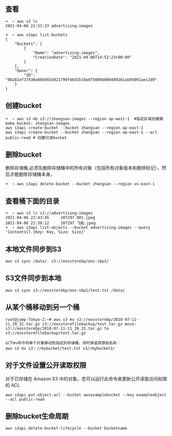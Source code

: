 ## 查看
```
➜  ~ aws s3 ls
2021-04-06 22:52:23 advertising-images

➜  ~ aws s3api list-buckets
{
    "Buckets": [
        {
            "Name": "advertising-images",
            "CreationDate": "2021-04-06T14:52:23+00:00"
        }
    ],
    "Owner": {
        "ID": "0b281ef37430a86b092dd21799f46d1b10a075089b089489261ab95091aec2d9"
    }
}
```
## 创建bucket
```
➜  ~ aws s3 mb s3://zhangsan-images --region ap-west-1  #指定区域创建桶
make_bucket: zhangsan-images
aws s3api create-bucket --bucket zhangsan --region ap-east-1
aws s3api create-bucket --bucket zhangsan --region ap-east-1 --acl public-read # 创建只读bucket
```
## 删除bucket

删除存储桶,必须先删除存储桶中的所有对象（包括所有对象版本和删除标记），然后才能删除存储桶本身。
```
➜  ~ aws s3api delete-bucket --bucket zhangsan --region us-east-1
```
## 查看桶下面的目录
```
➜  ~ aws s3 ls s3://advertising-images
2021-04-06 22:43:45     107297 001.jpeg
2021-04-06 22:38:12     107297 飞船.jpeg
➜  ~ aws s3api list-objects --bucket advertising-images --query 'Contents[].{Key: Key, Size: Size}'
```

## 本地文件同步到S3
```
aws s3 sync /data/. s3://eosstorebp/eos-sbp1/ 
```
## S3文件同步到本地
```
aws s3 sync s3://eosstorebp/eos-sbp1/test.txt /data/ 
```
## 从某个桶移动到另一个桶
```
root@jump-Tokyo-2:~# aws s3 mv s3://eosstorebp/2018-07-11-11_39_31.tar.gz s3://eosstorefilebackup/test.tar.gz move: s3://eosstorebp/2018-07-11-11_39_31.tar.gz to s3://eosstorefilebackup/test.tar.gz 

以下mv命令将单个对象移动到指定的存储桶，同时保留其原始名称：
aws s3 mv s3：//mybucket/test.txt s3//mybucket2/ 
```
## 对于文件设置公开读取权限

对于已存储在 Amazon S3 中的对象，您可以运行此命令来更新公开读取访问权限的 ACL

```shell
aws s3api put-object-acl --bucket awsexamplebucket --key exampleobject --acl public-read
```

## 删除bucket生命周期

```
aws s3api delete-bucket-lifecycle --bucket bucketname

```

